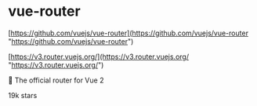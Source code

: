 # vue-router

[https://github.com/vuejs/vue-router](https://github.com/vuejs/vue-router "https://github.com/vuejs/vue-router")

[https://v3.router.vuejs.org/](https://v3.router.vuejs.org/ "https://v3.router.vuejs.org/")

🚦 The official router for Vue 2

19k stars


